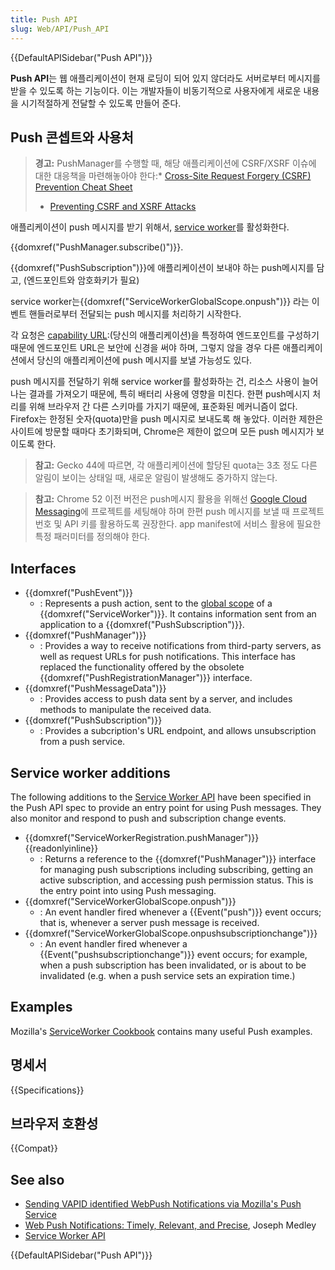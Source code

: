 ```yaml
---
title: Push API
slug: Web/API/Push_API
---
```

{{DefaultAPISidebar("Push API")}}

**Push API**는 웹 애플리케이션이 현재 로딩이 되어 있지 않더라도 서버로부터 메시지를 받을 수 있도록 하는 기능이다. 이는 개발자들이 비동기적으로 사용자에게 새로운 내용을 시기적절하게 전달할 수 있도록 만들어 준다.

## Push 콘셉트와 사용처

> **경고:** PushManager를 수행할 때, 해당 애플리케이션에 CSRF/XSRF 이슈에 대한 대응책을 마련해놓아야 한다:\* [Cross-Site Request Forgery (CSRF) Prevention Cheat Sheet](<https://www.owasp.org/index.php/Cross-Site_Request_Forgery_(CSRF)_Prevention_Cheat_Sheet>)
>
> - [Preventing CSRF and XSRF Attacks](https://blog.codinghorror.com/preventing-csrf-and-xsrf-attacks/)

애플리케이션이 push 메시지를 받기 위해서, [service worker](/ko/docs/Web/API/ServiceWorker_API)를 활성화한다.

{{domxref("PushManager.subscribe()")}}.

{{domxref("PushSubscription")}}에 애플리케이션이 보내야 하는 push메시지를 담고, (엔드포인트와 암호화키가 필요)

service worker는{{domxref("ServiceWorkerGlobalScope.onpush")}} 라는 이벤트 핸들러로부터 전달되는 push 메시지를 처리하기 시작한다.

각 요청은 [capability URL](http://www.w3.org/TR/capability-urls/):(당신의 애플리케이션)을 특정하여 엔드포인트를 구성하기 때문에 엔드포인트 URL은 보안에 신경을 써야 하며, 그렇지 않을 경우 다른 애플리케이션에서 당신의 애플리케이션에 push 메시지를 보낼 가능성도 있다.

push 메시지를 전달하기 위해 service worker를 활성화하는 건, 리소스 사용이 늘어나는 결과를 가져오기 때문에, 특히 배터리 사용에 영향을 미친다. 한편 push메시지 처리를 위해 브라우저 간 다른 스키마를 가지기 때문에, 표준화된 메커니즘이 없다. Firefox는 한정된 숫자(quota)만을 push 메시지로 보내도록 해 놓았다. 이러한 제한은 사이트에 방문할 때마다 초기화되며, Chrome은 제한이 없으며 모든 push 메시지가 보이도록 한다.

> **참고:** Gecko 44에 따르면, 각 애플리케이션에 할당된 quota는 3초 정도 다른 알림이 보이는 상태일 때, 새로운 알림이 발생해도 중가하지 않는다.

> **참고:** Chrome 52 이전 버전은 push메시지 활용을 위해선 [Google Cloud Messaging](https://developers.google.com/cloud-messaging/)에 프로젝트를 세팅해야 하며 한편 push 메시지를 보낼 때 프로젝트 번호 및 API 키를 활용하도록 권장한다. app manifest에 서비스 활용에 필요한 특정 패러미터를 정의해야 한다.

## Interfaces

- {{domxref("PushEvent")}}
  - : Represents a push action, sent to the [global scope](/ko/docs/Web/API/ServiceWorkerGlobalScope) of a {{domxref("ServiceWorker")}}. It contains information sent from an application to a {{domxref("PushSubscription")}}.
- {{domxref("PushManager")}}
  - : Provides a way to receive notifications from third-party servers, as well as request URLs for push notifications. This interface has replaced the functionality offered by the obsolete {{domxref("PushRegistrationManager")}} interface.
- {{domxref("PushMessageData")}}
  - : Provides access to push data sent by a server, and includes methods to manipulate the received data.
- {{domxref("PushSubscription")}}
  - : Provides a subcription's URL endpoint, and allows unsubscription from a push service.

## Service worker additions

The following additions to the [Service Worker API](/ko/docs/Web/API/Service_Worker_API) have been specified in the Push API spec to provide an entry point for using Push messages. They also monitor and respond to push and subscription change events.

- {{domxref("ServiceWorkerRegistration.pushManager")}} {{readonlyinline}}
  - : Returns a reference to the {{domxref("PushManager")}} interface for managing push subscriptions including subscribing, getting an active subscription, and accessing push permission status. This is the entry point into using Push messaging.
- {{domxref("ServiceWorkerGlobalScope.onpush")}}
  - : An event handler fired whenever a {{Event("push")}} event occurs; that is, whenever a server push message is received.
- {{domxref("ServiceWorkerGlobalScope.onpushsubscriptionchange")}}
  - : An event handler fired whenever a {{Event("pushsubscriptionchange")}} event occurs; for example, when a push subscription has been invalidated, or is about to be invalidated (e.g. when a push service sets an expiration time.)

## Examples

Mozilla's [ServiceWorker Cookbook](https://github.com/mdn/serviceworker-cookbook/) contains many useful Push examples.

## 명세서

{{Specifications}}

## 브라우저 호환성

{{Compat}}

## See also

- [Sending VAPID identified WebPush Notifications via Mozilla's Push Service](https://blog.mozilla.org/services/2016/08/23/sending-vapid-identified-webpush-notifications-via-mozillas-push-service/)
- [Web Push Notifications: Timely, Relevant, and Precise](https://developers.google.com/web/fundamentals/engage-and-retain/push-notifications/), Joseph Medley
- [Service Worker API](/ko/docs/Web/API/Service_Worker_API)

{{DefaultAPISidebar("Push API")}}
